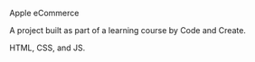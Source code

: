Apple eCommerce

A project built as part of a learning course by Code and Create.

HTML, CSS, and JS.
